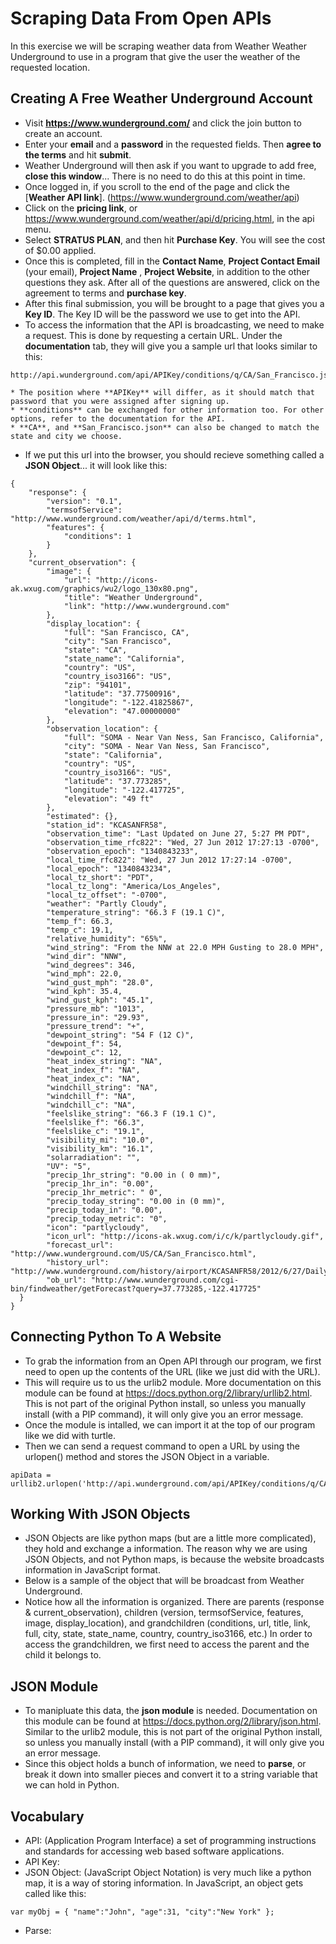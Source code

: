 # Scraping Data From Open APIs
In this exercise we will be scraping weather data from Weather Weather Underground to use in a program that give the user the weather of the requested location.

## Creating A Free Weather Underground Account
* Visit **https://www.wunderground.com/** and click the join button to create an account.
* Enter your **email** and a **password** in the requested fields. Then **agree to the terms** and hit **submit**.
* Weather Underground will then ask if you want to upgrade to add free, **close this window**... There is no need to do this at this point in time.
* Once logged in, if you scroll to the end of the page and click the [**Weather API link**]. (https://www.wunderground.com/weather/api)
* Click on the **pricing link**, or https://www.wunderground.com/weather/api/d/pricing.html, in the api menu.
* Select **STRATUS PLAN**, and then hit **Purchase Key**. You will see the cost of $0.00 applied.
* Once this is completed, fill in the **Contact Name**, **Project Contact Email** (your email), **Project Name** , **Project Website**, in addition to the other questions they ask. After all of the questions are answered, click on the agreement to terms and **purchase key**.
* After this final submission, you will be brought to a page that gives you a **Key ID**. The Key ID will be the password we use to get into the API. 
* To access the information that the API is broadcasting, we need to make a request. This is done by requesting a certain URL. Under the **documentation** tab, they will give you a sample url that looks similar to this:
```
http://api.wunderground.com/api/APIKey/conditions/q/CA/San_Francisco.json
```
	* The position where **APIKey** will differ, as it should match that password that you were assigned after signing up. 
	* **conditions** can be exchanged for other information too. For other options, refer to the documentation for the API.
	* **CA**, and **San_Francisco.json** can also be changed to match the state and city we choose. 
	
* If we put this url into the browser, you should recieve something called a **JSON Object**... it will look like this:
```
{
	"response": {
  		"version": "0.1",
  		"termsofService": "http://www.wunderground.com/weather/api/d/terms.html",
  		"features": {
  			"conditions": 1
  		}
  	},
  	"current_observation": {
  		"image": {
 			"url": "http://icons-ak.wxug.com/graphics/wu2/logo_130x80.png",
  			"title": "Weather Underground",
  			"link": "http://www.wunderground.com"
 		},
  		"display_location": {
  			"full": "San Francisco, CA",
  			"city": "San Francisco",
  			"state": "CA",
  			"state_name": "California",
  			"country": "US",
  			"country_iso3166": "US",
 			"zip": "94101",
  			"latitude": "37.77500916",
  			"longitude": "-122.41825867",
  			"elevation": "47.00000000"
  		},
  		"observation_location": {
  			"full": "SOMA - Near Van Ness, San Francisco, California",
  			"city": "SOMA - Near Van Ness, San Francisco",
  			"state": "California",
  			"country": "US",
  			"country_iso3166": "US",
  			"latitude": "37.773285",
  			"longitude": "-122.417725",
  			"elevation": "49 ft"
  		},
  		"estimated": {},
  		"station_id": "KCASANFR58",
  		"observation_time": "Last Updated on June 27, 5:27 PM PDT",
  		"observation_time_rfc822": "Wed, 27 Jun 2012 17:27:13 -0700",
  		"observation_epoch": "1340843233",
  		"local_time_rfc822": "Wed, 27 Jun 2012 17:27:14 -0700",
  		"local_epoch": "1340843234",
  		"local_tz_short": "PDT",
  		"local_tz_long": "America/Los_Angeles",
  		"local_tz_offset": "-0700",
  		"weather": "Partly Cloudy",
  		"temperature_string": "66.3 F (19.1 C)",
  		"temp_f": 66.3,
  		"temp_c": 19.1,
  		"relative_humidity": "65%",
  		"wind_string": "From the NNW at 22.0 MPH Gusting to 28.0 MPH",
  		"wind_dir": "NNW",
  		"wind_degrees": 346,
  		"wind_mph": 22.0,
  		"wind_gust_mph": "28.0",
  		"wind_kph": 35.4,
  		"wind_gust_kph": "45.1",
  		"pressure_mb": "1013",
  		"pressure_in": "29.93",
  		"pressure_trend": "+",
  		"dewpoint_string": "54 F (12 C)",
  		"dewpoint_f": 54,
  		"dewpoint_c": 12,
  		"heat_index_string": "NA",
  		"heat_index_f": "NA",
  		"heat_index_c": "NA",
  		"windchill_string": "NA",
  		"windchill_f": "NA",
 		"windchill_c": "NA",
  		"feelslike_string": "66.3 F (19.1 C)",
  		"feelslike_f": "66.3",
  		"feelslike_c": "19.1",
  		"visibility_mi": "10.0",
  		"visibility_km": "16.1",
  		"solarradiation": "",
  		"UV": "5",
  		"precip_1hr_string": "0.00 in ( 0 mm)",
  		"precip_1hr_in": "0.00",
  		"precip_1hr_metric": " 0",
 		"precip_today_string": "0.00 in (0 mm)",
 		"precip_today_in": "0.00",
  		"precip_today_metric": "0",
  		"icon": "partlycloudy",
  		"icon_url": "http://icons-ak.wxug.com/i/c/k/partlycloudy.gif",
  		"forecast_url": "http://www.wunderground.com/US/CA/San_Francisco.html",
  		"history_url": "http://www.wunderground.com/history/airport/KCASANFR58/2012/6/27/DailyHistory.html",
  		"ob_url": "http://www.wunderground.com/cgi-bin/findweather/getForecast?query=37.773285,-122.417725"
  }
}		
```

## Connecting Python To A Website
* To grab the information from an Open API through our program, we first need to open up the contents of the URL (like we just did with the URL). 
* This will require us to us the urlib2 module. More documentation on this module can be found at https://docs.python.org/2/library/urllib2.html. This is not part of the original Python install, so unless you manually install (with a PIP command), it will only give you an error message. 
* Once the module is intalled, we can import it at the top of our program like we did with turtle. 
* Then we can send a request command to open a URL by using the urlopen() method and stores the JSON Object in a variable.
```
apiData = urllib2.urlopen('http://api.wunderground.com/api/APIKey/conditions/q/CA/San_Francisco.json')
```
	
## Working With JSON Objects
* JSON Objects are like python maps (but are a little more complicated), they hold and exchange a information. The reason why we are using JSON Objects, and not Python maps, is because the website broadcasts information in JavaScript format. 
* Below is a sample of the object that will be broadcast from Weather Underground. 
* Notice how all the information is organized. There are parents (response & current_observation), children (version, termsofService, features, image, display_location), and grandchildren (conditions, url, title, link, full, city, state, state_name, country, country_iso3166, etc.) In order to access the grandchildren, we first need to access the parent and the child it belongs to.

## JSON Module
* To manipluate this data, the **json module** is needed. Documentation on this module can be found at https://docs.python.org/2/library/json.html. Similar to the urlib2 module, this is not part of the original Python install, so unless you manually install (with a PIP command), it will only give you an error message. 
* Since this object holds a bunch of information, we need to **parse**, or break it down into smaller pieces and convert it to a string variable that we can hold in Python. 

##

## Vocabulary
* API: (Application Program Interface) a set of  programming instructions and standards for accessing web based software applications.
* API Key:
* JSON Object: (JavaScript Object Notation) is very much like a python map, it is a way of storing information.  In JavaScript, an object gets called like this:
```
var myObj = { "name":"John", "age":31, "city":"New York" };
```
* Parse: 

